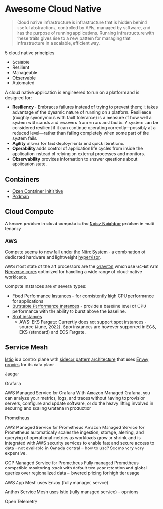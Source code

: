 # Awesome Cloud Native

> Cloud native infrastructure is infrastructure that is hidden behind useful abstractions, controlled by APIs, managed by software, and has the purpose of running applications. Running infrastructure with these traits gives rise to a new pattern for managing that infrastructure in a scalable, efficient way.
 
5 cloud native principles 

* Scalable 
* Resilient 
* Manageable 
* Observable 
* Automated 


A cloud native application is engineered to run on a platform and is designed for: 

* **Resiliency**  - Embraces failures instead of trying to prevent them; it takes advantage of the dynamic nature of running on a platform. Resilience (roughly synonymous with fault tolerance) is a measure of how well a system withstands and recovers from errors and faults. A system can be considered resilient if it can continue operating correctly—possibly at a reduced level—rather than failing completely when some part of the system fails.
* **Agility** allows for fast deployments and quick iterations.  
* **Operability** adds control of application life cycles from inside the application instead of relying on external processes and monitors.  
* **Observability** provides information to answer questions about application state. 


## Containers

* [Open Container Initiaitive](https://opencontainers.org/)
* [Podman](https://podman.io/)

## Cloud Compute 

A known problem in cloud compute is the [Noisy Neighbor](https://docs.microsoft.com/en-us/azure/architecture/antipatterns/noisy-neighbor/noisy-neighbor) problem in multi-tenancy 
 

### AWS 

Compute seems to now fall under the [Nitro System](https://aws.amazon.com/ec2/nitro/) - a combination of dedicated hardware and lightweight [hypervisor](https://www.vmware.com/topics/glossary/content/hypervisor.html).

AWS most state of the art processors are the [Graviton](https://aws.amazon.com/ec2/graviton/) which use 64-bit Arm [Neoverse cores](https://www.arm.com/products/silicon-ip-cpu/neoverse/neoverse-n1) optimized for handling a wide range of cloud-native workloads.

Compute Instances are of several types: 

* Fixed Performance Instances – for consistently high CPU performance for applications 
* [Burstable Performance Instances](https://aws.amazon.com/ec2/instance-types/#Burstable_Performance_Instances) - provide a baseline level of CPU performance with the ability to burst above the baseline. 
* [Spot instances](https://aws.amazon.com/ec2/spot/) 
  * AWS: EKS Fargate: Currently does not support spot instances - source (June, 2022). Spot instances are however supported in ECS, EKS (standard) and ECS Fargate. 

## Service Mesh 

[Istio](https://istio.io/latest/) is a control plane with [sidecar pattern](https://blog.envoyproxy.io/service-mesh-data-plane-vs-control-plane-2774e720f7fc) [architecture](https://istio.io/latest/docs/ops/deployment/architecture/) that uses [Envoy](https://www.envoyproxy.io/) [proxies](https://blog.envoyproxy.io/introduction-to-modern-network-load-balancing-and-proxying-a57f6ff80236) for its data plane. 

Jaegar  

Grafana 

AWS Managed Service for Grafana With Amazon Managed Grafana, you can analyze your metrics, logs, and traces without having to provision servers, configure and update software, or do the heavy lifting involved in securing and scaling Grafana in production 

Prometheus  

AWS Managed Service for Prometheus Amazon Managed Service for Prometheus automatically scales the ingestion, storage, alerting, and querying of operational metrics as workloads grow or shrink, and is integrated with AWS security services to enable fast and secure access to data – not available in Canada central – how to use? Seems very very expensive.  

GCP Managed Service for Prometheus Fully managed Prometheus compatible monitoring stack with default two year retention and global queries over regionalized data – lowered pricing for high tier usage 

AWS App Mesh uses Envoy (fully managed servce)  

Anthos Service Mesh uses Istio (fully managed service) - opinions 

Open Telemetry 

 

